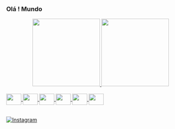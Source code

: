 ### Olá ! Mundo 

<div align="center">
  <a href="https://github.com/SmokeBr">
  <img height="180em" src="https://github-readme-stats.vercel.app/api?username=smokebr&show_icons=true&theme=dark" />
  <img height="180em" src="https://github-readme-stats.vercel.app/api/top-langs/?username=smokebr&layout=compact&langs_count=7&theme=dracula" />
</div>
<div style="display: inline_block"><br>
  <img align="center" height="30" width="40" src="https://cdn.jsdelivr.net/gh/devicons/devicon/icons/python/python-original.svg" />
  <img align="center" height="30" width="40" src="https://cdn.jsdelivr.net/gh/devicons/devicon/icons/javascript/javascript-plain.svg" />
  <img align="center" height="30" width="40" src="https://cdn.jsdelivr.net/gh/devicons/devicon/icons/dart/dart-original.svg" />
  <img align="center" height="30" width="40" src="https://cdn.jsdelivr.net/gh/devicons/devicon/icons/ruby/ruby-plain.svg" />
  <img align="center" height="30" width="40" src="https://cdn.jsdelivr.net/gh/devicons/devicon/icons/bash/bash-original.svg" />
  <img align="center" height="30" width="40" src="https://cdn.jsdelivr.net/gh/devicons/devicon/icons/java/java-original.svg" />
  </div>
<br>



[![Instagram](https://img.shields.io/badge/Instagram-E4405F?style=for-the-badge&logo=instagram&logoColor=white)](https://www.instagram.com/javascript_python/?hl=pt-br)
